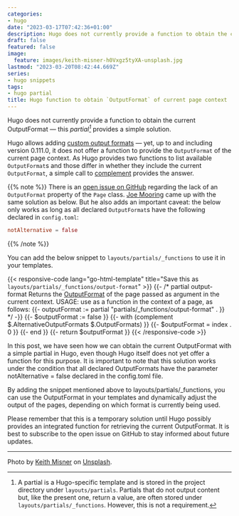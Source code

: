 ```yaml
---
categories:
- hugo
date: "2023-03-17T07:42:36+01:00"
description: Hugo does not currently provide a function to obtain the current OutputFormat – this function provides the answer
draft: false
featured: false
image:
  feature: images/keith-misner-h0Vxgz5tyXA-unsplash.jpg
lastmod: "2023-03-20T08:42:44.669Z"
series:
- hugo snippets
tags:
- hugo partial
title: Hugo function to obtain `OutputFormat` of current page context
---
```


Hugo does not currently provide a function to obtain the current OutputFormat — this *partial[^1]* provides a simple solution.

Hugo allows adding [custom output formats](https://gohugo.io/templates/output-formats/) — yet, up to and including version 0.111.0, it does not offer a function to provide the `OutputFormat` of the current page context. As Hugo provides two functions to list available `OutputFormat`s and those differ in whether they include the current `OutputFormat`, a simple call to [complement](https://gohugo.io/functions/complement/) provides the answer.

{{% note %}}
There is an [open issue on GitHub](https://github.com/gohugoio/hugo/issues/9368) regarding the lack of an `OutputFormat` property of the `Page` class. [Joe Mooring](https://github.com/jmooring) came up with the same solution as below. But he also adds an important caveat: the below only works as long as all declared `OutputFormat`s have the following declared in `config.toml`: 

```toml
notAlternative = false
```

{{% /note %}}

You can add the below snippet to `layouts/partials/_functions` to use it in your templates.

{{< responsive-code lang="go-html-template" title="Save this as `layouts/partials/_functions/output-format`" >}}
{{- /* partial output-format
Returns the [OutputFormat](https://gohugo.io/templates/output-formats/)
of the page passed as argument in the current context.
USAGE: use as a function in the context of a page, as follows:
  {{- outputFormat := partial "partials/_functions/output-format" . }}
*/ -}}
{{- $outputFormat := false }}
{{- with (complement $.AlternativeOutputFormats $.OutputFormats) }}
  {{- $outputFormat = index . 0 }}
{{- end }}
{{- return $outputFormat }}
{{< /responsive-code >}}

In this post, we have seen how we can obtain the current OutputFormat with a simple partial in Hugo, even though Hugo itself does not yet offer a function for this purpose. It is important to note that this solution works under the condition that all declared OutputFormats have the parameter notAlternative = false declared in the config.toml file.

By adding the snippet mentioned above to layouts/partials/_functions, you can use the OutputFormat in your templates and dynamically adjust the output of the pages, depending on which format is currently being used.

Please remember that this is a temporary solution until Hugo possibly provides an integrated function for retrieving the current OutputFormat. It is best to subscribe to the open issue on GitHub to stay informed about future updates.

[^1]: A partial is a Hugo-specific template and is stored in the project directory under `layouts/partials`. Partials that do not output content but, like the present one, return a value, are often stored under `layouts/partials/_functions`. However, this is not a requirement.

---
Photo by [Keith Misner](https://unsplash.com/photos/h0Vxgz5tyXA) on [Unsplash](https://unsplash.com/).
